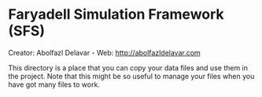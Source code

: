# Faryadell Simulation Framework (SFS)
Creator: Abolfazl Delavar - Web: http://abolfazldelavar.com

This directory is a place that you can copy your data files and use them in the project. Note that this might be so useful to manage your files when you have got many files to work.